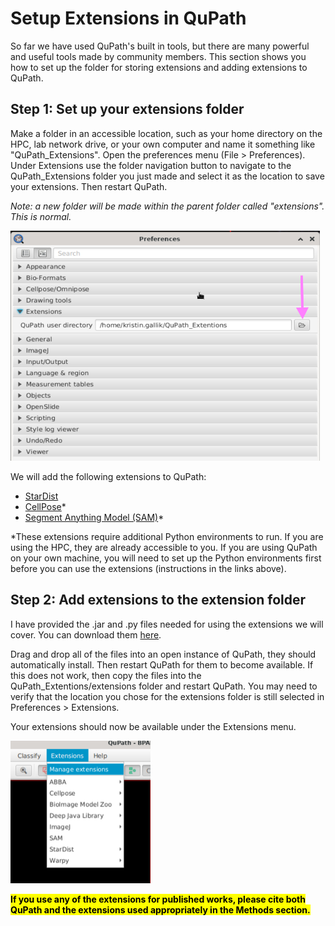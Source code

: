 # Setup Extensions in QuPath
So far we have used QuPath's built in tools, but there are many powerful and useful tools made by community members. This section shows you how to set up the folder for storing extensions and adding extensions to QuPath.

## Step 1: Set up your extensions folder
Make a folder in an accessible location, such as your home directory on the HPC, lab network drive, or your own computer and name it something like "QuPath_Extensions".
Open the preferences menu (File > Preferences). Under Extensions use the folder navigation button to navigate to the QuPath_Extensions folder you just made and select it as the location to save your extensions. Then restart QuPath.

*Note: a new folder will be made within the parent folder called "extensions". This is normal.*

<img src='/Tutorials/Tutorial_Imgs/Extensions_Folder.png' width='495' height='368'><br>

We will add the following extensions to QuPath:
- [StarDist](https://github.com/qupath/qupath-extension-stardist)
- [CellPose](https://github.com/BIOP/qupath-extension-cellpose)*
- [Segment Anything Model (SAM)](https://github.com/ksugar/qupath-extension-sam)*

*These extensions require additional Python environments to run. If you are using the HPC, they are already accessible to you. If you are using QuPath on your own machine, you will need to set up the Python environments first before you can use the extensions (instructions in the links above).

## Step 2: Add extensions to the extension folder
I have provided the .jar and .py files needed for using the extensions we will cover. You can download them [here](/Tutorials/QuPath_Extensions/).

Drag and drop all of the files into an open instance of QuPath, they should automatically install. Then restart QuPath for them to become available. If this does not work, then copy the files into the QuPath_Extentions/extensions folder and restart QuPath. You may need to verify that the location you chose for the extensions folder is still selected in Preferences > Extensions.

Your extensions should now be available under the Extensions menu.

<img src='/Tutorials/Tutorial_Imgs/Installed_Extensions.png' width='224' height='228'><br>

<mark>**If you use any of the extensions for published works, please cite both QuPath and the extensions used appropriately in the Methods section.**</mark>
